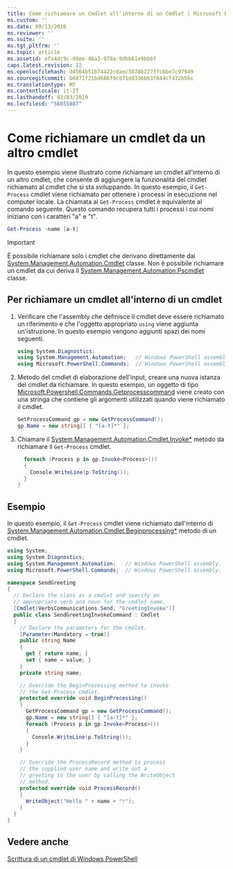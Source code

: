 ```yaml
---
title: Come richiamare un Cmdlet all'interno di un Cmdlet | Microsoft Docs
ms.custom: ''
ms.date: 09/13/2016
ms.reviewer: ''
ms.suite: ''
ms.tgt_pltfrm: ''
ms.topic: article
ms.assetid: efa4dc9c-ddee-46a3-978a-9dbb61e9bb6f
caps.latest.revision: 12
ms.openlocfilehash: d4564b51b74422cdaec3878b227ffc6be7c97949
ms.sourcegitcommit: b6871f21bd666f9cd71dd336bb3f844cf472b56c
ms.translationtype: MT
ms.contentlocale: it-IT
ms.lasthandoff: 02/03/2019
ms.locfileid: "56855887"
---
```

# <a name="how-to-invoke-a-cmdlet-from-within-a-cmdlet"></a>Come richiamare un cmdlet da un altro cmdlet

In questo esempio viene illustrato come richiamare un cmdlet all'interno di un altro cmdlet, che consente di aggiungere la funzionalità del cmdlet richiamato al cmdlet che si sta sviluppando. In questo esempio, il `Get-Process` cmdlet viene richiamato per ottenere i processi in esecuzione nel computer locale. La chiamata al `Get-Process` cmdlet è equivalente al comando seguente. Questo comando recupera tutti i processi i cui nomi iniziano con i caratteri "a" e "t".

```powershell
Get-Process -name [a-t]
```

> [!IMPORTANT]
> È possibile richiamare solo i cmdlet che derivano direttamente dai [System.Management.Automation.Cmdlet](/dotnet/api/System.Management.Automation.Cmdlet) classe. Non è possibile richiamare un cmdlet da cui deriva il [System.Management.Automation.Pscmdlet](/dotnet/api/System.Management.Automation.PSCmdlet) classe.

## <a name="to-invoke-a-cmdlet-from-within-a-cmdlet"></a>Per richiamare un cmdlet all'interno di un cmdlet

1. Verificare che l'assembly che definisce il cmdlet deve essere richiamato un riferimento e che l'oggetto appropriato `using` viene aggiunta un'istruzione. In questo esempio vengono aggiunti spazi dei nomi seguenti.

    ```csharp
    using System.Diagnostics;
    using System.Management.Automation;   // Windows PowerShell assembly.
    using Microsoft.PowerShell.Commands;  // Windows PowerShell assembly.
    ```

2. Metodo del cmdlet di elaborazione dell'input, creare una nuova istanza del cmdlet da richiamare. In questo esempio, un oggetto di tipo [Microsoft.Powershell.Commands.Getprocesscommand](/dotnet/api/Microsoft.PowerShell.Commands.GetProcessCommand) viene creato con una stringa che contiene gli argomenti utilizzati quando viene richiamato il cmdlet.

    ```csharp
    GetProcessCommand gp = new GetProcessCommand();
    gp.Name = new string[] { "[a-t]*" };
    ```

3. Chiamare il [System.Management.Automation.Cmdlet.Invoke*](/dotnet/api/System.Management.Automation.Cmdlet.Invoke) metodo da richiamare il `Get-Process` cmdlet.

    ```csharp
      foreach (Process p in gp.Invoke<Process>())
      {
        Console.WriteLine(p.ToString());
      }
    }
    ```

## <a name="example"></a>Esempio

In questo esempio, il `Get-Process` cmdlet viene richiamato dall'interno di [System.Management.Automation.Cmdlet.Beginprocessing*](/dotnet/api/System.Management.Automation.Cmdlet.BeginProcessing) metodo di un cmdlet.

```csharp
using System;
using System.Diagnostics;
using System.Management.Automation;   // Windows PowerShell assembly.
using Microsoft.PowerShell.Commands;  // Windows PowerShell assembly.

namespace SendGreeting
{
  // Declare the class as a cmdlet and specify an
  // appropriate verb and noun for the cmdlet name.
  [Cmdlet(VerbsCommunications.Send, "GreetingInvoke")]
  public class SendGreetingInvokeCommand : Cmdlet
  {
    // Declare the parameters for the cmdlet.
    [Parameter(Mandatory = true)]
    public string Name
    {
      get { return name; }
      set { name = value; }
    }
    private string name;

    // Override the BeginProcessing method to invoke
    // the Get-Process cmdlet.
    protected override void BeginProcessing()
    {
      GetProcessCommand gp = new GetProcessCommand();
      gp.Name = new string[] { "[a-t]*" };
      foreach (Process p in gp.Invoke<Process>())
      {
        Console.WriteLine(p.ToString());
      }
    }

    // Override the ProcessRecord method to process
    // the supplied user name and write out a
    // greeting to the user by calling the WriteObject
    // method.
    protected override void ProcessRecord()
    {
      WriteObject("Hello " + name + "!");
    }
  }
}
```

## <a name="see-also"></a>Vedere anche

[Scrittura di un cmdlet di Windows PowerShell](./writing-a-windows-powershell-cmdlet.md)
